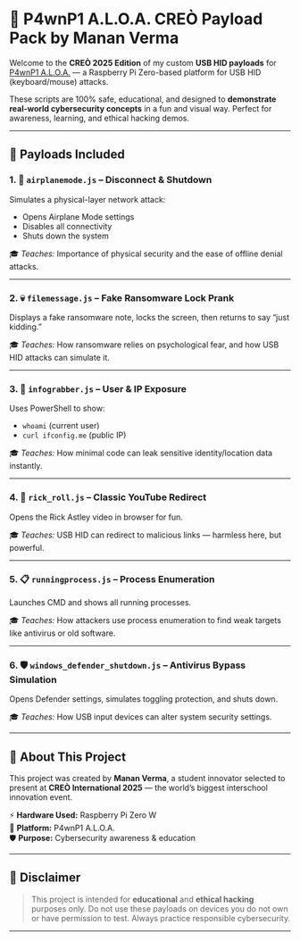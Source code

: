 # 🔐 P4wnP1 A.L.O.A. CREÒ Payload Pack by Manan Verma

Welcome to the **CREÒ 2025 Edition** of my custom **USB HID payloads** for [P4wnP1 A.L.O.A.](https://github.com/RoganDawes/P4wnP1-A.L.O.A.) — a Raspberry Pi Zero-based platform for USB HID (keyboard/mouse) attacks.

These scripts are 100% safe, educational, and designed to **demonstrate real-world cybersecurity concepts** in a fun and visual way. Perfect for awareness, learning, and ethical hacking demos.

---

## 📂 Payloads Included

### 1. 🛑 `airplanemode.js` – Disconnect & Shutdown
Simulates a physical-layer network attack:
- Opens Airplane Mode settings
- Disables all connectivity
- Shuts down the system

🎓 *Teaches:* Importance of physical security and the ease of offline denial attacks.

---

### 2. 💀 `filemessage.js` – Fake Ransomware Lock Prank
Displays a fake ransomware note, locks the screen, then returns to say “just kidding.”

🎓 *Teaches:* How ransomware relies on psychological fear, and how USB HID attacks can simulate it.

---

### 3. 🧠 `infograbber.js` – User & IP Exposure
Uses PowerShell to show:
- `whoami` (current user)
- `curl ifconfig.me` (public IP)

🎓 *Teaches:* How minimal code can leak sensitive identity/location data instantly.

---

### 4. 🎵 `rick_roll.js` – Classic YouTube Redirect
Opens the Rick Astley video in browser for fun.

🎓 *Teaches:* USB HID can redirect to malicious links — harmless here, but powerful.

---

### 5. 📋 `runningprocess.js` – Process Enumeration
Launches CMD and shows all running processes.

🎓 *Teaches:* How attackers use process enumeration to find weak targets like antivirus or old software.

---

### 6. 🛡️ `windows_defender_shutdown.js` – Antivirus Bypass Simulation
Opens Defender settings, simulates toggling protection, and shuts down.

🎓 *Teaches:* How USB input devices can alter system security settings.

---

## 🚀 About This Project

This project was created by **Manan Verma**, a student innovator selected to present at **CREÒ International 2025** — the world’s biggest interschool innovation event.

⚡ **Hardware Used:** Raspberry Pi Zero W  
🧠 **Platform:** P4wnP1 A.L.O.A.  
🛡️ **Purpose:** Cybersecurity awareness & education

---

## 📜 Disclaimer

> This project is intended for **educational** and **ethical hacking** purposes only. Do not use these payloads on devices you do not own or have permission to test. Always practice responsible cybersecurity.

---
